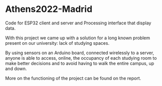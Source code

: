 # Athens2022-Madrid

Code for ESP32 client and server and Processing interface that display data.

With this project we came up with a solution for a long known problem present on our university: lack of studying spaces.

By using sensors on an Arduino board, connected wirelessly to a server, anyone is able to access, online, the occupancy of each studying room to 
make better decisions and to avoid having to walk the entire campus, up and down.

More on the functioning of the project can be found on the report.
